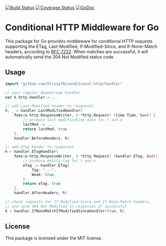 [![Build Status](https://travis-ci.org/blizzy78/conditional-http.svg?branch=master)](https://travis-ci.org/blizzy78/conditional-http) [![Coverage Status](https://coveralls.io/repos/github/blizzy78/conditional-http/badge.svg?branch=master)](https://coveralls.io/github/blizzy78/conditional-http?branch=master) [![GoDoc](https://pkg.go.dev/badge/github.com/blizzy78/conditional-http)](https://pkg.go.dev/github.com/blizzy78/conditional-http)


Conditional HTTP Middleware for Go
==================================

This package for Go provides middleware for conditional HTTP requests supporting the ETag, Last-Modified,
If-Modified-Since, and If-None-Match headers, according to [RFC 7232]. When matches are successful,
it will automatically send the 304 Not Modified status code.


Usage
-----

```go
import "github.com/blizzy78/conditional-http/handler"
```

```go
// your regular downstream handler
var h http.Handler = ...

// add Last-Modified header to responses
h, _ = handler.LastModifiedHandler(
	func(w http.ResponseWriter, r *http.Request) (time.Time, bool) {
		// produce last modification date for r and w
		lastMod := ...
		return lastMod, true
	},
	handler.BeforeHeaders, h)

// add ETag header to responses
h = handler.ETagHandler(
	func(w http.ResponseWriter, r *http.Request) (handler.ETag, bool) {
		// produce entity-tag for r and w
		eTag := handler.ETag{
			Tag: "...",
			Weak: true,
		}
		return eTag, true
	},
	handler.AfterHeaders, h)

// check requests for If-Modified-Since and If-None-Match headers,
// and send 304 Not Modified in responses if successful
h = handler.IfNoneMatchIfModifiedSinceHandler(true, h)
```


License
-------

This package is licensed under the MIT license.



[RFC 7232]: https://www.rfc-editor.org/rfc/rfc7232.txt
